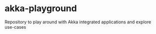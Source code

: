 # akka-playground
Repository to play around with Akka integrated applications and explore use-cases
